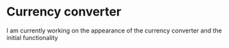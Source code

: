 # Currency converter

I am currently working on the appearance of the currency converter and the initial functionality
